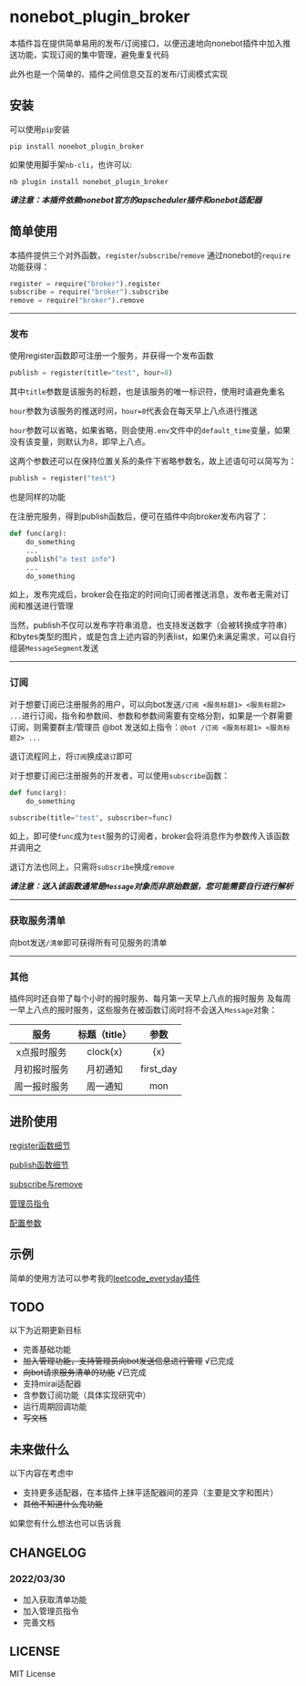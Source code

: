 # nonebot_plugin_broker

本插件旨在提供简单易用的发布/订阅接口，以便迅速地向nonebot插件中加入推送功能，实现订阅的集中管理，避免重复代码

此外也是一个简单的、插件之间信息交互的发布/订阅模式实现

## 安装

可以使用`pip`安装

```shell
pip install nonebot_plugin_broker
```

如果使用脚手架`nb-cli`，也许可以:

```shell
nb plugin install nonebot_plugin_broker
```

***请注意：本插件依赖nonebot官方的apscheduler插件和onebot适配器***

## 简单使用

本插件提供三个对外函数，`register`/`subscribe`/`remove`
通过nonebot的`require`功能获得：

```python
register = require("broker").register
subscribe = require("broker").subscribe
remove = require("broker").remove
```

---

### 发布

使用register函数即可注册一个服务，并获得一个发布函数

```python
publish = register(title="test", hour=8)
```

其中`title`参数是该服务的标题，也是该服务的唯一标识符，使用时请避免重名

`hour`参数为该服务的推送时间，`hour=8`代表会在每天早上八点进行推送

`hour`参数可以省略，如果省略，则会使用`.env`文件中的`default_time`变量，如果没有该变量，则默认为8，即早上八点。

这两个参数还可以在保持位置关系的条件下省略参数名，故上述语句可以简写为：

```python
publish = register("test")
```

也是同样的功能

在注册完服务，得到publish函数后，便可在插件中向broker发布内容了：

```python
def func(arg):
    do_something
    ...
    publish("a test info")
    ...
    do_something
```

如上，发布完成后，broker会在指定的时间向订阅者推送消息，发布者无需对订阅和推送进行管理

当然，publish不仅可以发布字符串消息，也支持发送数字（会被转换成字符串）和bytes类型的图片，或是包含上述内容的列表list，如果仍未满足需求，可以自行组装`MessageSegment`发送

---

### 订阅

对于想要订阅已注册服务的用户，可以向bot发送`/订阅 <服务标题1> <服务标题2> ...`进行订阅，指令和参数间、参数和参数间需要有空格分割，如果是一个群需要订阅，则需要群主/管理员 @bot 发送如上指令：`@bot /订阅 <服务标题1> <服务标题2> ...`

退订流程同上，将`订阅`换成`退订`即可

对于想要订阅已注册服务的开发者，可以使用`subscribe`函数：

```python
def func(arg):
    do_something

subscribe(title="test", subscriber=func)
```

如上，即可使`func`成为`test`服务的订阅者，broker会将消息作为参数传入该函数并调用之

退订方法也同上，只需将`subscribe`换成`remove`

***请注意：送入该函数通常是`Message`对象而非原始数据，您可能需要自行进行解析***

---

### 获取服务清单

向bot发送`/清单`即可获得所有可见服务的清单

---

### 其他

插件同时还自带了每个小时的报时服务、每月第一天早上八点的报时服务 及每周一早上八点的报时服务，这些服务在被函数订阅时将不会送入`Message`对象：

| 服务 | 标题（title） | 参数   |
|   :-:   |   :-:   |   :-:   |
|x点报时服务 |clock{x}|   {x}   |
|月初报时服务|月初通知 |first_day|
|周一报时服务|周一通知 |   mon   |

## 进阶使用

[register函数细节](./doc/register.md)

[publish函数细节](./doc/publish.md)

[subscribe与remove](./doc/subscribe%26remove.md)

[管理员指令](./doc/admin.md)

[配置参数](./doc/config.md)

## 示例

简单的使用方法可以参考我的[leetcode_everyday插件](https://github.com/mwbimh/nonebot_plugin_leetcode_everyday)

## TODO

以下为近期更新目标

- 完善基础功能
- ~~加入管理功能，支持管理员向bot发送信息进行管理~~ √已完成
- ~~向bot请求服务清单的功能~~ √已完成
- 支持mirai适配器
- 含参数订阅功能（具体实现研究中）
- 运行周期回调功能
- ~~写文档~~

## 未来做什么

以下内容在考虑中

- 支持更多适配器，在本插件上抹平适配器间的差异（主要是文字和图片）
- ~~其他不知道什么鬼功能~~

如果您有什么想法也可以告诉我

## CHANGELOG

### 2022/03/30

- 加入获取清单功能
- 加入管理员指令
- 完善文档

## LICENSE

MIT License
